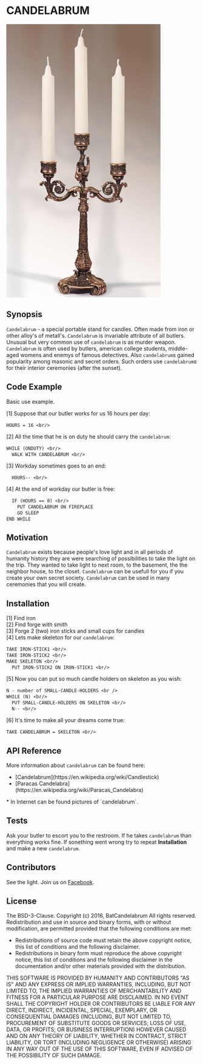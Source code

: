 # CANDELABRUM

![example of candelabrum](./img/candelabrum.jpg)

## Synopsis

`Candelabrum` - a special portable stand for candles. Often made from iron or other alloy's of metall's. `Candelabrum` is invariable attribute of all butlers. Unusual but very common use of `candelabrum` is as murder weapon. `Candelabrum` is often used by butlers, american college students, middle-aged womens and enemys of famous detectives. Also `candelabrum`s gained popularity among masonic and secret orders. Such orders use `candelabrum`s for their interior ceremonies (after the sunset).        

## Code Example

Basic use example. 

[1] Suppose that our butler works for us 16 hours per day:

```
HOURS = 16 <br/>
```

[2] All the time that he is on duty he should carry the `candelabrum`:

```
WHILE (ONDUTY) <br/> 
  WALK WITH CANDELABRUM <br/>
```

[3] Workday sometimes goes to an end:

```
  HOURS-- <br/>
```

[4] At the end of workday our butler is free: 

```
  IF (HOURS == 0) <br/>
    PUT CANDELABRUM ON FIREPLACE
    GO SLEEP
END WHILE     
```

## Motivation

`Candelabrum` exists because people's love light and in all periods of humanity history they are were searching of possibilities to take the light on the trip. They wanted to take light to next room, to the basement, the the neighbor house, to the closet. `Candelabrum` can be usefull for you if you create your own secret society. `Candelabrum` can be used in many ceremonies that you will create. 

## Installation

[1] Find iron <br />
[2] Find forge with smith <br />
[3] Forge 2 (two) iron sticks and small cups for candles <br />
[4] Lets make skeleton for our `candelabrum`: 

```
TAKE IRON-STICK1 <br/>
TAKE IRON-STICK2 <br/>
MAKE SKELETON <br/>
  PUT IRON-STICK2 ON IRON-STICK1 <br/>
```

[5] Now you can put so much candle holders on skeleton as you wish:

```
N - number of SMALL-CANDLE-HOLDERS <br /> 
WHILE (N) <br/>
  PUT SMALL-CANDLE-HOLDERS ON SKELETON <br/>
  N-- <br/>
```

[6] It's time to make all your dreams come true:

```
TAKE CANDELABRUM = SKELETON <br/>
```

## API Reference

More information about `candelabrum` can be found here:
<ul>
    <li> [Candelabrum](https://en.wikipedia.org/wiki/Candlestick) </li>
    <li> [Paracas Candelabra](https://en.wikipedia.org/wiki/Paracas_Candelabra) </li>
</ul>*
In Internet can be found pictures of `candelabrum`.

## Tests

Ask your butler to escort you to the restroom. If he takes `candelabrum` than everything works fine. If sonething went wrong try to repeat **Installation** and make a new `candelabrum`.   

## Contributors

See the light. Join us on [Facebook](https://www.facebook.com/CANDELABRUM-116938974985050/).

## License

The BSD-3-Clause. Copyright (c) 2016, BatCandelabrum All rights reserved. <br>
Redistribution and use in source and binary forms, with or without modification, are permitted provided that the following conditions are met:
<ul>
    <li>Redistributions of source code must retain the above copyright notice, this list of conditions and the following disclaimer.</li>
    <li>Redistributions in binary form must reproduce the above copyright notice, this list of conditions and the following disclaimer in the documentation and/or other materials provided with the distribution.</li>
</ul>
THIS SOFTWARE IS PROVIDED BY HUMANITY AND CONTRIBUTORS "AS IS" AND ANY EXPRESS OR IMPLIED WARRANTIES, INCLUDING, BUT NOT LIMITED TO, THE IMPLIED WARRANTIES OF MERCHANTABILITY AND FITNESS FOR A PARTICULAR PURPOSE ARE DISCLAIMED. IN NO EVENT SHALL THE COPYRIGHT HOLDER OR CONTRIBUTORS BE LIABLE FOR ANY DIRECT, INDIRECT, INCIDENTAL, SPECIAL, EXEMPLARY, OR CONSEQUENTIAL DAMAGES (INCLUDING, BUT NOT LIMITED TO, PROCUREMENT OF SUBSTITUTE GOODS OR SERVICES; LOSS OF USE, DATA, OR PROFITS; OR BUSINESS INTERRUPTION) HOWEVER CAUSED AND ON ANY THEORY OF LIABILITY, WHETHER IN CONTRACT, STRICT LIABILITY, OR TORT (INCLUDING NEGLIGENCE OR OTHERWISE) ARISING IN ANY WAY OUT OF THE USE OF THIS SOFTWARE, EVEN IF ADVISED OF THE POSSIBILITY OF SUCH DAMAGE.